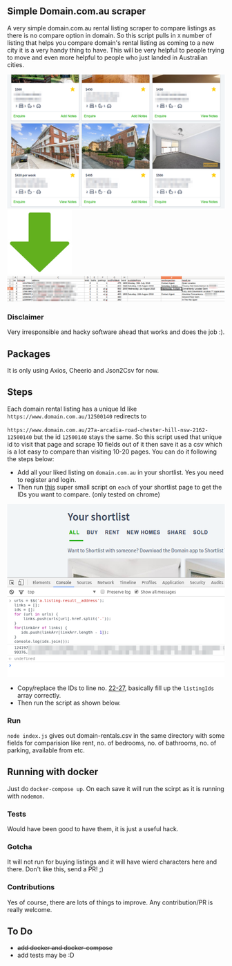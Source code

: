 ## Simple Domain.com.au scraper

A very simple domain.com.au rental listing scraper to compare listings as there is no compare
option in domain. So this script pulls in `X` number of listing that helps you compare domain's
rental listing as coming to a new city it is a very handy thing to have. This will be very helpful
to people trying to move and even more helpful to people who just landed in Australian cities.

![From domain shortlist listing](https://github.com/geshan/domain-scraper/raw/master/readme-images/shortlist-listing.png)
![to](https://github.com/geshan/domain-scraper/raw/master/readme-images/down-arrow.png)
![to a csv file](https://github.com/geshan/domain-scraper/raw/master/readme-images/csv-listing.png)

### Disclaimer

Very irresponsible and hacky software ahead that works and does the job :).

## Packages

It is only using Axios, Cheerio and Json2Csv for now.

## Steps

Each domain rental listing has a unique Id like `https://www.domain.com.au/12500140` redirects to

`https://www.domain.com.au/27a-arcadia-road-chester-hill-nsw-2162-12500140` but the id `12500140`
stays the same. So this script used that unique id to visit that page and scrape 10 fields out of it then save it as a csv which is a lot easy to compare than visiting 10-20 pages. You can do it following the steps below:

* Add all your liked listing on `domain.com.au` in your shortlist. Yes you need to register and login.
* Then run [this](https://gist.github.com/geshan/378be819646682c715e38a653c680401) super small script on `each` of your shortlist page to get the IDs you want to compare. (only tested on chrome)

![script run on chrome](https://github.com/geshan/domain-scraper/raw/master/readme-images/shortlist-to-ids-js.png)
* Copy/replace the IDs to line no. [22-27](https://github.com/geshan/domain-scraper/blob/master/index.js#L22-L27), basically fill up the `listingIds` array correctly.
* Then run the script as shown below.

### Run

`node index.js` gives out domain-rentals.csv in the same directory with some fields for comparision like rent, no. of bedrooms, no. of bathrooms, no. of parking, available from etc.

## Running with docker

Just do `docker-compose up`. On each save it will run the scirpt as it is running with `nodemon`.

### Tests

Would have been good to have them, it is just a useful hack. 

### Gotcha

It will not run for buying listings and it will have wierd characters here and there. Don't like this, send a PR! ;)

### Contributions

Yes of course, there are lots of things to improve. Any contribution/PR is really welcome.

## To Do

* ~~add docker and docker-compose~~
* add tests may be :D
